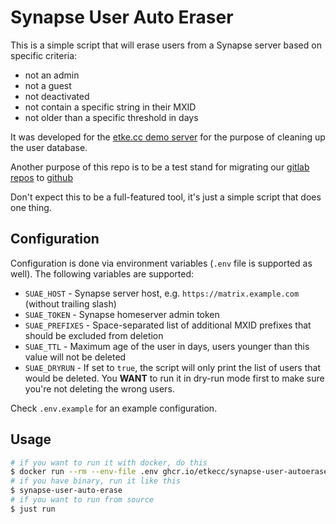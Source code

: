 # Synapse User Auto Eraser

This is a simple script that will erase users from a Synapse server based on specific criteria:

- not an admin
- not a guest
- not deactivated
- not contain a specific string in their MXID
- not older than a specific threshold in days

It was developed for the [etke.cc demo server](https://etke.cc/demo/) for the purpose of cleaning up the user database.

Another purpose of this repo is to be a test stand for migrating our [gitlab repos](https://gitlab.com/etke.cc) to [github](https://github.com/etkecc)

Don't expect this to be a full-featured tool, it's just a simple script that does one thing.

## Configuration

Configuration is done via environment variables (`.env` file is supported as well). The following variables are supported:

- `SUAE_HOST` - Synapse server host, e.g. `https://matrix.example.com` (without trailing slash)
- `SUAE_TOKEN` - Synapse homeserver admin token
- `SUAE_PREFIXES` - Space-separated list of additional MXID prefixes that should be excluded from deletion
- `SUAE_TTL` - Maximum age of the user in days, users younger than this value will not be deleted
- `SUAE_DRYRUN` - If set to `true`, the script will only print the list of users that would be deleted. You **WANT** to run it in dry-run mode first to make sure you're not deleting the wrong users.

Check `.env.example` for an example configuration.


## Usage

```bash
# if you want to run it with docker, do this
$ docker run --rm --env-file .env ghcr.io/etkecc/synapse-user-autoerase
# if you have binary, run it like this
$ synapse-user-auto-erase
# if you want to run from source
$ just run
```
